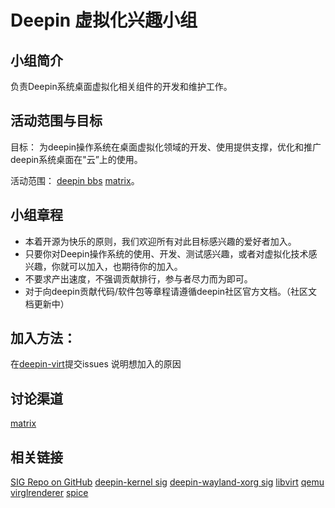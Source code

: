 # Deepin 虚拟化兴趣小组

## 小组简介

负责Deepin系统桌面虚拟化相关组件的开发和维护工作。

##  活动范围与目标

目标： 为deepin操作系统在桌面虚拟化领域的开发、使用提供支撑，优化和推广deepin系统桌面在"云”上的使用。

活动范围：
[deepin bbs](https://bbs.deepin.org/)
[matrix](https://matrix.to/#/#deepin-virt/desktop:deepin.org)。

## 小组章程

* 本着开源为快乐的原则，我们欢迎所有对此目标感兴趣的爱好者加入。
* 只要你对Deepin操作系统的使用、开发、测试感兴趣，或者对虚拟化技术感兴趣，你就可以加入，也期待你的加入。
* 不要求产出速度，不强调贡献排行，参与者尽力而为即可。
* 对于向deepin贡献代码/软件包等章程请遵循deepin社区官方文档。（社区文档更新中）

## 加入方法：

在[deepin-virt](https://github.com/deepin-community/sig-deepin-virt/issues)提交issues 说明想加入的原因

## 讨论渠道

[matrix](https://matrix.to/#/#deepin-virt/desktop:deepin.org)

## 相关链接

[SIG Repo on GitHub](https://github.com/deepin-community/sig-deepin-virt)
[deepin-kernel sig](https://github.com/deepin-community/SIG/blob/master/sig/deepin-kernel/README.md)
[deepin-wayland-xorg sig](https://github.com/deepin-community/SIG/blob/master/sig/deepin-wayland-xorg/README.md)
[libvirt](https://github.com/deepin-community/libvirt)
[qemu](https://github.com/deepin-community/qemu)
[virglrenderer](https://github.com/deepin-community/virglrenderer)
[spice](https://github.com/deepin-community/spice)